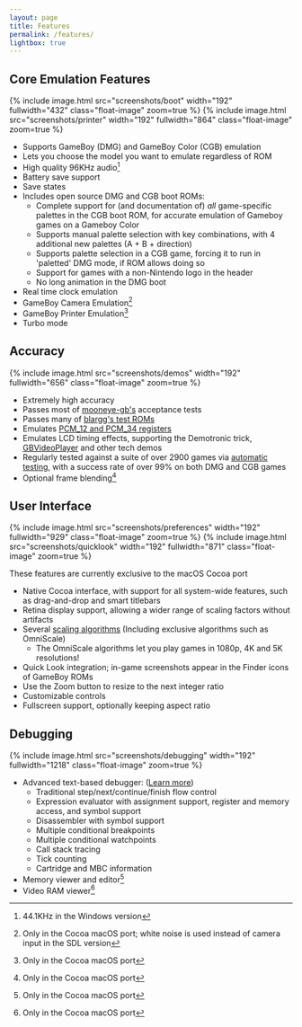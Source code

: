 ```yaml
---
layout: page
title: Features
permalink: /features/
lightbox: true
---
```


## Core Emulation Features

{% include image.html src="screenshots/boot" width="192" fullwidth="432" class="float-image" zoom=true %}
{% include image.html src="screenshots/printer" width="192" fullwidth="864" class="float-image" zoom=true %}

 * Supports GameBoy (DMG) and GameBoy Color (CGB) emulation
 * Lets you choose the model you want to emulate regardless of ROM
 * High quality 96KHz audio[^1]
 * Battery save support
 * Save states
 * Includes open source DMG and CGB boot ROMs:
   * Complete support for (and documentation of) *all* game-specific palettes in the CGB boot ROM, for accurate emulation of Gameboy games on a Gameboy Color
   * Supports manual palette selection with key combinations, with 4 additional new palettes (A + B + direction)
   * Supports palette selection in a CGB game, forcing it to run in 'paletted' DMG mode, if ROM allows doing so
   * Support for games with a non-Nintendo logo in the header
   * No long animation in the DMG boot
 * Real time clock emulation
 * GameBoy Camera Emulation[^2]
 * GameBoy Printer Emulation[^3]
 * Turbo mode
 
## <a name="accuracy">Accuracy</a>

{% include image.html src="screenshots/demos" width="192" fullwidth="656" class="float-image" zoom=true %}


 * Extremely high accuracy
 * Passes most of [mooneye-gb's](https://github.com/Gekkio/mooneye-gb) acceptance tests
 * Passes many of [blargg's test ROMs](http://gbdev.gg8.se/wiki/articles/Test_ROMs#Blargg.27s_tests)
 * Emulates [PCM_12 and PCM_34 registers](https://github.com/LIJI32/GBVisualizer)
 * Emulates LCD timing effects, supporting the Demotronic trick, [GBVideoPlayer](https://github.com/LIJI32/GBVideoPlayer) and other tech demos
 * Regularly tested against a suite of over 2900 games via [automatic testing](/automation/), with a success rate of over 99% on both DMG and CGB games
 * Optional frame blending[^3]
 
  
## User Interface

{% include image.html src="screenshots/preferences" width="192" fullwidth="929" class="float-image" zoom=true %}
{% include image.html src="screenshots/quicklook" width="192" fullwidth="871" class="float-image" zoom=true %}

These features are currently exclusive to the macOS Cocoa port


 * Native Cocoa interface, with support for all system-wide features, such as drag-and-drop and smart titlebars
 * Retina display support, allowing a wider range of scaling factors without artifacts
 * Several [scaling algorithms](/scaling/) (Including exclusive algorithms such as OmniScale)
   * The OmniScale algorithms let you play games in 1080p, 4K and 5K resolutions!
 * Quick Look integration; in-game screenshots appear in the Finder icons of GameBoy ROMs
 * Use the Zoom button to resize to the next integer ratio
 * Customizable controls
 * Fullscreen support, optionally keeping aspect ratio
 
## <a name="debugging">Debugging</a>
 
{% include image.html src="screenshots/debugging" width="192" fullwidth="1218" class="float-image" zoom=true %}

 * Advanced text-based debugger: ([Learn more](/debugger/))
    * Traditional step/next/continue/finish flow control
    * Expression evaluator with assignment support, register and memory access, and symbol support
    * Disassembler with symbol support
    * Multiple conditional breakpoints
    * Multiple conditional watchpoints
    * Call stack tracing
    * Tick counting
    * Cartridge and MBC information
 * Memory viewer and editor[^3]
 * Video RAM viewer[^3]
 
 [^1]: 44.1KHz in the Windows version
 [^2]: Only in the Cocoa macOS port; white noise is used instead of camera input in the SDL version
 [^3]: Only in the Cocoa macOS port
 [^4]: Not supported on Windows
